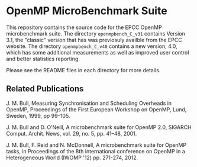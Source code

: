 #            OpenMP MicroBenchmark Suite

This repository contains the source code for the EPCC OpenMP microbenchmark suite. The directory `openmpbench_C_v31` contains Version 3.1, the "classic" version that has was previosuly availble from the EPCC website.
The directory `openmpbench_C_v40` contains a new version, 4.0, which has some additional measurements as well as improved user control and better statistics reporting. 

Please see the README files in each directory for more details. 


## Related Publications

J. M. Bull, Measuring Synchronisation and Scheduling Overheads in OpenMP, Proceedings of the First European Workshop on OpenMP, Lund, Sweden, 1999, pp 99–105. 

J. M. Bull and D. O’Neill, A microbenchmark suite for OpenMP 2.0,  SIGARCH Comput. Archit. News, vol. 29, no. 5, pp. 41–48, 2001. 

J. M. Bull, F. Reid and N. McDonnell, A microbenchmark suite for OpenMP tasks, in Proceedings of the 8th international conference on OpenMP in a Heterogeneous World (IWOMP '12) pp. 271-274, 2012.
